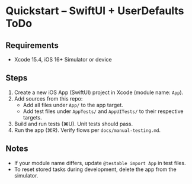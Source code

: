 # Quickstart – SwiftUI + UserDefaults ToDo

## Requirements
- Xcode 15.4, iOS 16+ Simulator or device

## Steps
1) Create a new iOS App (SwiftUI) project in Xcode (module name: `App`).
2) Add sources from this repo:
   - Add all files under `App/` to the app target.
   - Add test files under `AppTests/` and `AppUITests/` to their respective targets.
3) Build and run tests (⌘U). Unit tests should pass.
4) Run the app (⌘R). Verify flows per `docs/manual-testing.md`.

## Notes
- If your module name differs, update `@testable import App` in test files.
- To reset stored tasks during development, delete the app from the simulator.

